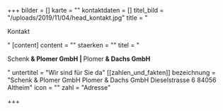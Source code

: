 +++
bilder = []
karte = ""
kontaktdaten = []
titel_bild = "/uploads/2019/11/04/head_kontakt.jpg"
title = "<p>Kontakt</p>"
[content]
content = ""
staerken = ""
titel = "<p>Schenk<strong> &amp; Plomer GmbH | </strong>Plomer<strong> &amp; Dachs GmbH</strong></p>"
untertitel = "Wir sind für Sie da"
[[zahlen_und_fakten]]
bezeichnung = "Schenk & Plomer GmbH Plomer & Dachs GmbH Dieselstrasse 6  84056 Altheim"
icon = ""
zahl = "Adresse"

+++
